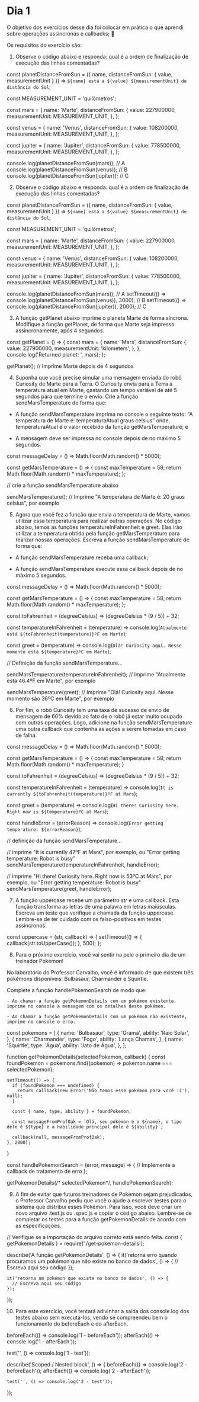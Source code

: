 # Dia 1

O objetivo dos exercícios desse dia foi colocar em prática o que aprendi sobre operações assíncronas e callbacks; 🚀 

Os requisitos do exercício são:

1. Observe o código abaixo e responda: qual é a ordem de finalização de execução das linhas comentadas?

  const planetDistanceFromSun = ({ name, distanceFromSun: { value, measurementUnit } }) =>
    `${name} está a ${value} ${measurementUnit} de distância do Sol`;

  const MEASUREMENT_UNIT = 'quilômetros';

  const mars = {
    name: 'Marte',
    distanceFromSun: {
      value: 227900000,
      measurementUnit: MEASUREMENT_UNIT,
    },
  };

  const venus = {
    name: 'Venus',
    distanceFromSun: {
      value: 108200000,
      measurementUnit: MEASUREMENT_UNIT,
    },
  };

  const jupiter = {
    name: 'Jupiter',
    distanceFromSun: {
      value: 778500000,
      measurementUnit: MEASUREMENT_UNIT,
    },
  };

  console.log(planetDistanceFromSun(mars)); // A
  console.log(planetDistanceFromSun(venus)); // B
  console.log(planetDistanceFromSun(jupiter)); // C

2. Observe o código abaixo e responda: qual é a ordem de finalização de execução das linhas comentadas?

  const planetDistanceFromSun = ({ name, distanceFromSun: { value, measurementUnit } }) =>
    `${name} está a ${value} ${measurementUnit} de distância do Sol`;

  const MEASUREMENT_UNIT = 'quilômetros';

  const mars = {
    name: 'Marte',
    distanceFromSun: {
      value: 227900000,
      measurementUnit: MEASUREMENT_UNIT,
    },
  };

  const venus = {
    name: 'Venus',
    distanceFromSun: {
      value: 108200000,
      measurementUnit: MEASUREMENT_UNIT,
    },
  };

  const jupiter = {
    name: 'Jupiter',
    distanceFromSun: {
      value: 778500000,
      measurementUnit: MEASUREMENT_UNIT,
    },
  };

  console.log(planetDistanceFromSun(mars)); // A
  setTimeout(() => console.log(planetDistanceFromSun(venus)), 3000); // B
  setTimeout(() => console.log(planetDistanceFromSun(jupiter)), 2000); // C

3. A função getPlanet abaixo imprime o planeta Marte de forma síncrona. Modifique a função getPlanet, de forma que Marte seja impresso assincronamente, após 4 segundos.

  const getPlanet = () => {
    const mars = {
      name: 'Mars',
      distanceFromSun: {
        value: 227900000,
        measurementUnit: 'kilometers',
      },
    };
    console.log('Returned planet: ', mars);
  };

  getPlanet(); // Imprime Marte depois de 4 segundos

4. Suponha que você precise simular uma mensagem enviada do robô Curiosity de Marte para a Terra. O Curiosity envia para a Terra a temperatura atual em Marte, gastando um tempo variável de até 5 segundos para que termine o envio. Crie a função sendMarsTemperature de forma que:

  - A função sendMarsTemperature imprima no console o seguinte texto: “A temperatura de Marte é: temperaturaAtual graus celsius” onde, temperaturaAtual é o valor recebido da função getMarsTemperature; e

  - A mensagem deve ser impressa no console depois de no máximo 5 segundos.

  const messageDelay = () => Math.floor(Math.random() * 5000);

  const getMarsTemperature = () => {
    const maxTemperature = 58;
    return Math.floor(Math.random() * maxTemperature);
  };

  // crie a função sendMarsTemperature abaixo

  sendMarsTemperature(); // Imprime "A temperatura de Marte é: 20 graus celsius", por exemplo

5. Agora que você fez a função que envia a temperatura de Marte, vamos utilizar essa temperatura para realizar outras operações. No código abaixo, temos as funções temperatureInFahrenheit e greet. Elas irão utilizar a temperatura obtida pela função getMarsTemperature para realizar nossas operações. Escreva a função sendMarsTemperature de forma que:

  - A função sendMarsTemperature receba uma callback;

  - A função sendMarsTemperature execute essa callback depois de no máximo 5 segundos.

  const messageDelay = () => Math.floor(Math.random() * 5000);

  const getMarsTemperature = () => {
    const maxTemperature = 58;
    return Math.floor(Math.random() * maxTemperature);
  };

  const toFahrenheit = (degreeCelsius) => (degreeCelsius * (9 / 5)) + 32;

  const temperatureInFahrenheit = (temperature) =>
    console.log(`Atualmente está ${toFahrenheit(temperature)}ºF em Marte`);

  const greet = (temperature) =>
    console.log(`Olá! Curiosity aqui. Nesse momento está ${temperature}ºC em Marte`);

  // Definição da função sendMarsTemperature...

  sendMarsTemperature(temperatureInFahrenheit); // Imprime "Atualmente está 46.4ºF em Marte", por exemplo

  sendMarsTemperature(greet); // Imprime "Olá! Curiosity aqui. Nesse momento são 36ºC em Marte", por exemplo

6. Por fim, o robô Curiosity tem uma taxa de sucesso de envio de mensagem de 60% devido ao fato de o robô já estar muito ocupado com outras operações. Logo, adicione na função sendMarsTemperature uma outra callback que contenha as ações a serem tomadas em caso de falha.

  const messageDelay = () => Math.floor(Math.random() * 5000);

  const getMarsTemperature = () => {
    const maxTemperature = 58;
    return Math.floor(Math.random() * maxTemperature);
  }

  const toFahrenheit = (degreeCelsius) => (degreeCelsius * (9 / 5)) + 32;

  const temperatureInFahrenheit = (temperature) =>
    console.log(`It is currently ${toFahrenheit(temperature)}ºF at Mars`);

  const greet = (temperature) =>
    console.log(`Hi there! Curiosity here. Right now is ${temperature}ºC at Mars`);

  const handleError = (errorReason) =>
    console.log(`Error getting temperature: ${errorReason}`);

  // definição da função sendMarsTemperature...

  // imprime "It is currently 47ºF at Mars", por exemplo, ou "Error getting temperature: Robot is busy"
  sendMarsTemperature(temperatureInFahrenheit, handleError);

  // imprime "Hi there! Curiosity here. Right now is 53ºC at Mars", por exemplo, ou "Error getting temperature: Robot is busy"
  sendMarsTemperature(greet, handleError);

7. A função uppercase recebe um parâmetro str e uma callback. Esta função transforma as letras de uma palavra em letras maiúsculas. Escreva um teste que verifique a chamada da função uppercase. Lembre-se de ter cuidado com os falso-positivos em testes assíncronos.

  const uppercase = (str, callback) => {
    setTimeout(() => {
      callback(str.toUpperCase());
    }, 500);
  };

8. Para o próximo exercício, você vai sentir na pele o primeiro dia de um treinador Pokémon!

  No laboratório do Professor Carvalho, você é informado de que existem três pokémons disponíveis: Bulbasaur, Charmander e Squirtle.

  Complete a função handlePokemonSearch de modo que:

    - Ao chamar a função getPokemonDetails com um pokémon existente, imprime no console a mensagem com os detalhes deste pokémon.

    - Ao chamar a função getPokemonDetails com um pokémon não existente, imprime no console o erro.

  const pokemons = [
    {
      name: 'Bulbasaur',
      type: 'Grama',
      ability: 'Raio Solar',
    },
    {
      name: 'Charmander',
      type: 'Fogo',
      ability: 'Lança Chamas',
    },
    {
      name: 'Squirtle',
      type: 'Água',
      ability: 'Jato de Água',
    },
  ];

  function getPokemonDetails(selectedPokemon, callback) {
    const foundPokemon = pokemons.find((pokemon) => pokemon.name === selectedPokemon);

    setTimeout(() => {
      if (foundPokemon === undefined) {
        return callback(new Error('Não temos esse pokémon para você :('), null);
      }

      const { name, type, ability } = foundPokemon;

      const messageFromProfOak = `Olá, seu pokémon é o ${name}, o tipo dele é ${type} e a habilidade principal dele é ${ability}`;

      callback(null, messageFromProfOak);
    }, 2000);
  }

  const handlePokemonSearch = (error, message) => {
    // Implemente a callback de tratamento de erro
  };

  getPokemonDetails(/* selectedPokemon*/, handlePokemonSearch);

9. A fim de evitar que futuros treinadores de Pokémon sejam prejudicados, o Professor Carvalho pediu que você o ajude a escrever testes para o sistema que distribui esses Pokémon. Para isso, você deve criar um novo arquivo .test.js ou .spec.js e copiar o código abaixo. Lembre-se de completar os testes para a função getPokemonDetails de acordo com as especificações.

  // Verifique se a importação do arquivo correto está sendo feita.
  const { getPokemonDetails } = require('./get-pokemon-details');

  describe('A função getPokemonDetails', () => {
    it('retorna erro quando procuramos um pokémon que não existe no banco de dados', () => {
      // Escreva aqui seu código
    });

    it('retorna um pokémon que existe no banco de dados', () => {
      // Escreva aqui seu código
    });
  });

10. Para este exercício, você tentará adivinhar a saída dos console.log dos testes abaixo sem executá-los, vendo se compreendeu bem o funcionamento do beforeEach e do afterEach.

  beforeEach(() => console.log('1 - beforeEach'));
  afterEach(() => console.log('1 - afterEach'));

  test('', () => console.log('1 - test'));

  describe('Scoped / Nested block', () => {
    beforeEach(() => console.log('2 - beforeEach'));
    afterEach(() => console.log('2 - afterEach'));

    test('', () => console.log('2 - test'));
  });